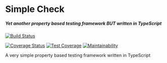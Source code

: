 # Simple Check
##### Yet another property based testing framework _BUT_ written in TypeScript

[![Build Status](https://travis-ci.org/dubzzz/simple-check.svg?branch=master)](https://travis-ci.org/dubzzz/simple-check)

[![Coverage Status](https://coveralls.io/repos/github/dubzzz/simple-check/badge.svg)](https://coveralls.io/github/dubzzz/simple-check)
[![Test Coverage](https://api.codeclimate.com/v1/badges/7ef79a62a85082ee9676/test_coverage)](https://codeclimate.com/github/dubzzz/simple-check/test_coverage)
[![Maintainability](https://api.codeclimate.com/v1/badges/7ef79a62a85082ee9676/maintainability)](https://codeclimate.com/github/dubzzz/simple-check/maintainability)

A very simple property based testing framework written in TypeScript
